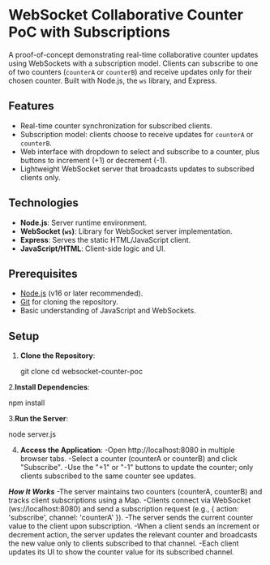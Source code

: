 # WebSocket Collaborative Counter PoC with Subscriptions

A proof-of-concept demonstrating real-time collaborative counter updates using WebSockets with a subscription model. Clients can subscribe to one of two counters (`counterA` or `counterB`) and receive updates only for their chosen counter. Built with Node.js, the `ws` library, and Express.

## Features
- Real-time counter synchronization for subscribed clients.
- Subscription model: clients choose to receive updates for `counterA` or `counterB`.
- Web interface with dropdown to select and subscribe to a counter, plus buttons to increment (+1) or decrement (-1).
- Lightweight WebSocket server that broadcasts updates to subscribed clients only.

## Technologies
- **Node.js**: Server runtime environment.
- **WebSocket (`ws`)**: Library for WebSocket server implementation.
- **Express**: Serves the static HTML/JavaScript client.
- **JavaScript/HTML**: Client-side logic and UI.

## Prerequisites
- [Node.js](https://nodejs.org/) (v16 or later recommended).
- [Git](https://git-scm.com/) for cloning the repository.
- Basic understanding of JavaScript and WebSockets.

## Setup
1. **Clone the Repository**:

   git clone <your-repo-url>
   cd websocket-counter-poc

2.**Install Dependencies**:

   npm install

3.**Run the Server**:

   node server.js

4. **Access the Application**:
-Open http://localhost:8080 in multiple browser tabs.
-Select a counter (counterA or counterB) and click "Subscribe".
-Use the "+1" or "-1" buttons to update the counter; only clients subscribed to the same counter see updates.

  ***How It Works***
-The server maintains two counters (counterA, counterB) and tracks client subscriptions using a Map.
-Clients connect via WebSocket (ws://localhost:8080) and send a subscription request (e.g., { action: 'subscribe', channel: 'counterA' }).
-The server sends the current counter value to the client upon subscription.
-When a client sends an increment or decrement action, the server updates the relevant counter and broadcasts the new value only to clients subscribed to that channel.
-Each client updates its UI to show the counter value for its subscribed channel.